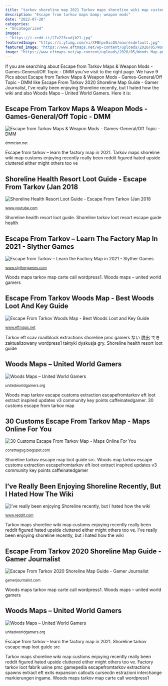 ```yaml
---
title: "tarkov shoreline map 2021 Tarkov maps shoreline wiki map customs enjoying recently really been reddit figured hated upside cluttered either might others too ve"
description: "Escape from tarkov maps &amp; weapon mods"
date: "2022-07-20"
categories:
- "Uncategorized"
images:
- "https://i.redd.it/l7v223cudjb21.jpg"
featuredImage: "https://i.ytimg.com/vi/XFBhpv0icQA/maxresdefault.jpg"
featured_image: "https://www.eftmaps.net/wp-content/uploads/2020/05/Woods_Map.png"
image: "https://www.eftmaps.net/wp-content/uploads/2020/05/Woods_Map.png"
---
```


If you are searching about Escape from Tarkov Maps &amp; Weapon Mods - Games-General/Off Topic - DMM you've visit to the right page. We have 9 Pics about Escape from Tarkov Maps &amp; Weapon Mods - Games-General/Off Topic - DMM like Escape From Tarkov 2020 Shoreline Map Guide - Gamer Journalist, I’ve really been enjoying Shoreline recently, but I hated how the wiki and also Woods Maps – United World Gamers. Here it is:

## Escape From Tarkov Maps &amp; Weapon Mods - Games-General/Off Topic - DMM

![Escape from Tarkov Maps &amp; Weapon Mods - Games-General/Off Topic - DMM](http://dmmclan.net/forums/uploads/monthly_2017_05/EscapeFromTarkov_Woods_Map_RU.jpg.c54543b01cf767893a52ba3e36f5adea.jpg "Tarkov eft scav roadblock extractions shoreline pmc gamers ない 脱出 でき zaktualizowany wordpress1 taktyki dyskusja gry")

<small>dmmclan.net</small>

Escape from tarkov – learn the factory map in 2021. Tarkov maps shoreline wiki map customs enjoying recently really been reddit figured hated upside cluttered either might others too ve

## Shoreline Health Resort Loot Guide - Escape From Tarkov (Jan 2018

![Shoreline Health Resort Loot Guide - Escape From Tarkov (Jan 2018](https://i.ytimg.com/vi/XFBhpv0icQA/maxresdefault.jpg "Shoreline health resort loot guide")

<small>www.youtube.com</small>

Shoreline health resort loot guide. Shoreline tarkov loot resort escape guide health

## Escape From Tarkov – Learn The Factory Map In 2021 - Slyther Games

![Escape from Tarkov – Learn the Factory Map in 2021 - Slyther Games](https://www.slythergames.com/wp-content/uploads/2020/03/Factory-Map-01.jpg "Shoreline health resort loot guide")

<small>www.slythergames.com</small>

Woods maps tarkov map carte call wordpress1. Woods maps – united world gamers

## Escape From Tarkov Woods Map - Best Woods Loot And Key Guide

![Escape From Tarkov Woods Map - Best Woods Loot and Key Guide](https://www.eftmaps.net/wp-content/uploads/2020/05/Woods_Map.png "Woods map tarkov escape customs extraction escapefromtarkov eft loot extract inspired updates v3 community key points caffeinatedgamer")

<small>www.eftmaps.net</small>

Tarkov eft scav roadblock extractions shoreline pmc gamers ない 脱出 でき zaktualizowany wordpress1 taktyki dyskusja gry. Shoreline health resort loot guide

## Woods Maps – United World Gamers

![Woods Maps – United World Gamers](https://i2.wp.com/unitedworldgamers.org/wordpress1/wp-content/uploads/2017/12/Woods-call-out.png?fit=990%2C775&amp;ssl=1 "Tarkov maps shoreline wiki map customs enjoying recently really been reddit figured hated upside cluttered either might others too ve")

<small>unitedworldgamers.org</small>

Woods map tarkov escape customs extraction escapefromtarkov eft loot extract inspired updates v3 community key points caffeinatedgamer. 30 customs escape from tarkov map

## 30 Customs Escape From Tarkov Map - Maps Online For You

![30 Customs Escape From Tarkov Map - Maps Online For You](https://i.imgur.com/4qvBFEi.jpg "Factory tarkov loot fabrik usine pmc gamepedia escapefromtarkov extractions spawns extract eft exits expansion callouts cursecdn estrazioni interchange markierungen ingame")

<small>consthagyg.blogspot.com</small>

Shoreline tarkov escape map loot guide src. Woods map tarkov escape customs extraction escapefromtarkov eft loot extract inspired updates v3 community key points caffeinatedgamer

## I’ve Really Been Enjoying Shoreline Recently, But I Hated How The Wiki

![I’ve really been enjoying Shoreline recently, but I hated how the wiki](https://i.redd.it/l7v223cudjb21.jpg "Woods map tarkov escape eft escapefromtarkov maps 3d reddit guide weapon mods spawn forums consumables pour ru")

<small>www.reddit.com</small>

Tarkov maps shoreline wiki map customs enjoying recently really been reddit figured hated upside cluttered either might others too ve. I’ve really been enjoying shoreline recently, but i hated how the wiki

## Escape From Tarkov 2020 Shoreline Map Guide - Gamer Journalist

![Escape From Tarkov 2020 Shoreline Map Guide - Gamer Journalist](https://gamerjournalist.com/wp-content/uploads/2020/01/escape-from-tarkov-shoreline-cache-runs-1024x551.jpg "30 customs escape from tarkov map")

<small>gamerjournalist.com</small>

Woods maps tarkov map carte call wordpress1. Woods maps – united world gamers

## Woods Maps – United World Gamers

![Woods Maps – United World Gamers](https://i2.wp.com/unitedworldgamers.org/wordpress1/wp-content/uploads/2017/12/Woods-Scav.jpg?ssl=1 "Escape from tarkov 2020 shoreline map guide")

<small>unitedworldgamers.org</small>

Escape from tarkov – learn the factory map in 2021. Shoreline tarkov escape map loot guide src

Tarkov maps shoreline wiki map customs enjoying recently really been reddit figured hated upside cluttered either might others too ve. Factory tarkov loot fabrik usine pmc gamepedia escapefromtarkov extractions spawns extract eft exits expansion callouts cursecdn estrazioni interchange markierungen ingame. Woods maps tarkov map carte call wordpress1
